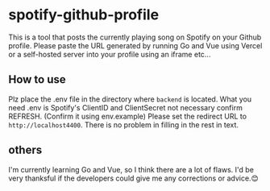
# spotify-github-profile

This is a tool that posts the currently playing song on Spotify on your Github profile.
Please paste the URL generated by running Go and Vue using Vercel or a self-hosted server into your profile using an iframe etc...

## How to use

Plz place the .env file in the directory where `backend` is located.
What you need .env is Spotify's ClientID and ClientSecret not necessary confirm REFRESH.
(Confirm it using env.example)
Please set the redirect URL to `http://localhost4400`. There is no problem in filling in the rest in text.

## others

I'm currently learning Go and Vue, so I think there are a lot of flaws. I'd be very thanksful if the developers could give me any corrections or advice.😊

